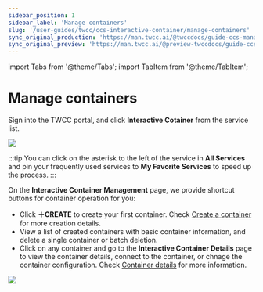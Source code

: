 ```yaml
---
sidebar_position: 1
sidebar_label: 'Manage containers'
slug: '/user-guides/twcc/ccs-interactive-container/manage-containers'
sync_original_production: 'https://man.twcc.ai/@twccdocs/guide-ccs-manage-zh' 
sync_original_preview: 'https://man.twcc.ai/@preview-twccdocs/guide-ccs-manage-zh' 
---
```


import Tabs from '@theme/Tabs';
import TabItem from '@theme/TabItem';

# Manage containers


Sign into the TWCC portal, and click **Interactive Cotainer** from the service list.

![](https://cos.twcc.ai/SYS-MANUAL/uploads/upload_6668cf5d5b790061f3efb1764915cd95.png)

:::tip
You can click on the asterisk to the left of the service in **All Services** <i class="fa fa-star-o" aria-hidden="true"></i> and pin your frequently used services to **My Favorite Services** to speed up the process.
:::


On the **Interactive Container Management** page, we provide shortcut buttons for container operation for you:

- Click **＋CREATE** to create your first container. Check [Create a container](/docs/user-guides/twcc/ccs-interactive-container/create-containers) for more creation details.
- View a list of created containers with basic container information, and delete a single container or batch deletion.
- Click on any container and go to the **Interactive Container Details** page to view the container details, connect to the container, or chnage the container configuration. Check [Container details](/docs/user-guides/twcc/ccs-interactive-container/container-details) for more information.

![](https://i.imgur.com/hCFPDfJ.png)

